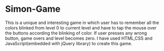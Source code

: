 # Simon-Game
This is a unique and interesting game in which user has to remember all the colors blinked from level 0 to current level and have to tap the mouse over the buttons according the  blinking of color. If user presses any wrong button, game overs and level becomes zero. I have used HTML,CSS and JavaScript(embedded with jQuery library) to create this game.  
